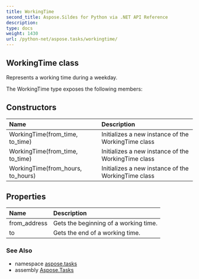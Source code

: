 ```yaml
---
title: WorkingTime
second_title: Aspose.Sildes for Python via .NET API Reference
description: 
type: docs
weight: 1430
url: /python-net/aspose.tasks/workingtime/
---
```


## WorkingTime class

Represents a working time during a weekday.

The WorkingTime type exposes the following members:
## Constructors
| Name | Description |
| :- | :- |
|WorkingTime(from_time, to_time)|Initializes a new instance of the WorkingTime class|
|WorkingTime(from_time, to_time)|Initializes a new instance of the WorkingTime class|
|WorkingTime(from_hours, to_hours)|Initializes a new instance of the WorkingTime class|
## Properties
| Name | Description |
| :- | :- |
|from_address|Gets the beginning of a working time.|
|to|Gets the end of a working time.|

### See Also

* namespace [aspose.tasks](/tasks/python-net/aspose.tasks/)
* assembly [Aspose.Tasks](/tasks/python-net/)

